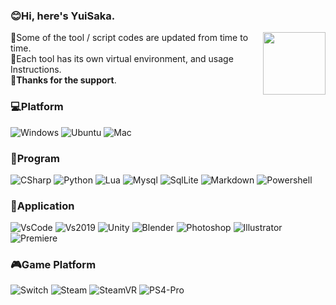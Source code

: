 ### :blush:Hi, here's YuiSaka.
<img height=100 align="right" src="https://count.getloli.com/get/@:YuiSaka?theme=gelbooru">

:baby_chick:Some of the tool / script codes are updated from time to time.  
:eyes:Each tool has its own virtual environment, and usage Instructions.  
:sparkling_heart:**Thanks for the support**.

### :computer:Platform
![Windows](https://img.shields.io/badge/Windows-F7DB70?style=for-the-badge&logo=windows&logoColor=black)
![Ubuntu](https://img.shields.io/badge/Ubuntu-F3DBCF?style=for-the-badge&logo=ubuntu&logoColor=black)
![Mac](https://img.shields.io/badge/Mac%20os-EABEBF?style=for-the-badge&logo=apple&logoColor=black)

### :memo:Program
![CSharp](https://img.shields.io/badge/C%23-F7DB70?style=for-the-badge&logo=c-sharp&logoColor=black)
![Python](https://img.shields.io/badge/Python-F3DBCF?style=for-the-badge&logo=python&logoColor=black)
![Lua](https://img.shields.io/badge/Lua-EABEBF?style=for-the-badge&logo=lua&logoColor=black)
![Mysql](https://img.shields.io/badge/MySQL-75CCE8?style=for-the-badge&logo=mysql&logoColor=black)
![SqlLite](https://img.shields.io/badge/SQLite-A5DEE5?style=for-the-badge&logo=sqlite&logoColor=black)
![Markdown](https://img.shields.io/badge/Markdown-86E3CE?style=for-the-badge&logo=markdown&logoColor=black)
![Powershell](https://img.shields.io/badge/Powershell-D0E6A5?style=for-the-badge&logo=powershell&logoColor=black)
<!-- [Flask]https://img.shields.io/badge/Flask-FFDD94?style=for-the-badge&logo=flask&logoColor=white -->

### :floppy_disk:Application
![VsCode](https://img.shields.io/badge/VsCode-428F5D?style=for-the-badge&logo=visualstudiocode&logoColor=white)
![Vs2019](https://img.shields.io/badge/Vs2019-3A6B4F?style=for-the-badge&logo=visualstudio&logoColor=white)
![Unity](https://img.shields.io/badge/Unity-2E4A3E?style=for-the-badge&logo=unity&logoColor=white)
![Blender](https://img.shields.io/badge/Blender-202C2C?style=for-the-badge&logo=blender&logoColor=white)
![Photoshop](https://img.shields.io/badge/Photoshop-38C6F3?style=for-the-badge&logo=adobephotoshop&logoColor=white)
![Illustrator](https://img.shields.io/badge/Illustrator-F58994?style=for-the-badge&logo=adobeillustrator&logoColor=white)
![Premiere](https://img.shields.io/badge/Premiere-A5678E?style=for-the-badge&logo=adobepremierepro&logoColor=white)


### :video_game:Game Platform
![Switch](https://img.shields.io/badge/Switch-C88F76?style=for-the-badge&logo=nintendoswitch&logoColor=white)
![Steam](https://img.shields.io/badge/Steam-946D82?style=for-the-badge&logo=steam&logoColor=white)
![SteamVR](https://img.shields.io/badge/SteamVR-63518A?style=for-the-badge&logo=steam&logoColor=white)
![PS4-Pro](https://img.shields.io/badge/PS4-29388F?style=for-the-badge&logo=playstation&logoColor=white)